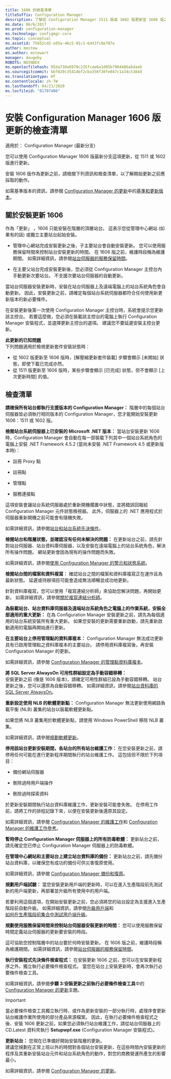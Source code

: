 ```yaml
---
title: 1606 的檢查清單
titleSuffix: Configuration Manager
description: 了解從 Configuration Manager 1511 版或 1602 版更新至 1606 版之前所採取的動作。
ms.date: 06/6/2017
ms.prod: configuration-manager
ms.technology: configmgr-core
ms.topic: conceptual
ms.assetid: 75652cd2-a95a-46c5-91c1-6d43fc8e787e
author: mestew
ms.author: mstewart
manager: dougeby
ROBOTS: NOINDEX
ms.openlocfilehash: 95da730a6978c235fcae6a1d05b7984486abdaeb
ms.sourcegitcommit: bbf820c35414bf2cba356f30fe047c1a34c5384d
ms.translationtype: HT
ms.contentlocale: zh-TW
ms.lasthandoff: 04/21/2020
ms.locfileid: "81707406"
---
```

# <a name="checklist-for-installing-update-1606-for-configuration-manager"></a>安裝 Configuration Manager 1606 版更新的檢查清單

適用於：  Configuration Manager (最新分支)

您可以使用 Configuration Manager 1606 版最新分支這項更新，從 1511 或 1602 版進行更新。

安裝 1606 版作為更新之前，請檢閱下列資訊和檢查清單，以了解開始更新之前應採取的動作。

如需基準版本的資訊，請參閱 [Configuration Manager 的更新](../../../core/servers/manage/updates.md)中的[基準和更新版本](../../../core/servers/manage/updates.md#bkmk_Baselines)。

## <a name="about-installing-update-1606"></a>關於安裝更新 1606

作為「更新」  ，1606 只能安裝在階層的頂層站台。 這表示您從管理中心網站 (如果有的話) 或獨立主要站台起始安裝。  

- 管理中心網站完成安裝更新之後，子主要站台會自動安裝更新。 您可以使用服務保留時間來控制站台安裝更新的時間。 在 1606 版之前，維護時段稱為維護期間。 如需詳細資訊，請參閱[站台伺服器的服務保留時間](service-windows.md)。  

- 在主要父站台完成安裝更新後，您必須從 Configuration Manager 主控台內手動更新次要站台。 不支援次要站台伺服器的自動更新。  

當站台伺服器安裝更新時，安裝在站台伺服器上及遠端電腦上的站台系統角色會自動更新。 因此，安裝更新之前，請確定每個站台系統伺服器都符合任何使用新更新版本的新必要條件。  

在安裝更新後第一次使用 Configuration Manager 主控台時，系統會提示您更新該主控台。  若要這麼做，您必須在裝載該主控台的電腦上執行 Configuration Manager 安裝程式，並選擇更新主控台的選項。 建議您不要延遲安裝主控台更新。

**此更新的已知問題**   
下列問題適用於檢視更新套件安裝狀態時：
- 從 1602 版更新至 1606 版時，[解壓縮更新套件裝載]  步驟會顯示 [未開始]  狀態，即使下載已完成亦然。
- 從 1511 版更新至 1606 版時，某些步驟會顯示 [已完成]  狀態，但不會顯示 [上次更新時間]  的值。


## <a name="checklist"></a>檢查清單  

**請確保所有站台都執行支援版本的 Configuration Manager：** 階層中的每個站台伺服器皆必須執行相同版本的 Configuration Manager，您才能開始安裝更新 1606：1511 或 1602 版。

**檢閱站台系統伺服器上已安裝的 Microsoft .NET 版本：** 當站台安裝更新 1606 時，Configuration Manager 會自動在每一部裝載下列其中一個站台系統角色的電腦上安裝 .NET Framework 4.5.2 (當尚未安裝 .NET Framework 4.5 或更新版本時)：  

- 註冊 Proxy 點  

- 註冊點  

- 管理點  

- 服務連接點  

這項安裝會讓站台系統伺服器處於重新開機擱置中狀態，並將錯誤回報給 Configuration Manager 元件狀態檢視器。 此外，伺服器上的 .NET 應用程式於伺服器重新開機之前可能會有隨機失敗。  

如需詳細資訊，請參閱[站台和站台系統先決條件](../../../core/plan-design/configs/site-and-site-system-prerequisites.md)。  

**檢閱站台和階層狀態，並確認沒有任何未解決的問題：** 在更新站台之前，請先針對站台伺服器、站台資料庫伺服器，以及安裝在遠端電腦上的站台系統角色，解決所有操作問題。 網站更新會因為現有的操作問題而失敗。

如需詳細資訊，請參閱[使用 Configuration Manager 的警示和狀態系統](../../../core/servers/manage/use-alerts-and-the-status-system.md)。  

**檢閱站台間的檔案和資料複寫︰** 確認站台之間的檔案和資料庫複寫正在運作且為最新狀態。 延遲或待辦項目可能會造成無法順暢並成功地更新。    

針對資料庫複寫，您可以使用「複寫連結分析師」來協助您解決問題，再開始更新。 如需詳細資訊，請參閱[關於複寫連結分析師](monitor-replication.md#BKMK_RLA)。  


**為裝載站台、站台資料庫伺服器及遠端站台系統角色之電腦上的作業系統，安裝全部適用的重大更新：** 在為 Configuration Manager 安裝更新之前，請先為每個適用的站台系統安裝所有重大更新。 如果您安裝的更新需要重新啟動，請先重新啟動適用的電腦再開始進行更新。  

**在主要站台上停用管理點的資料庫複本：** Configuration Manager 無法成功更新具有已啟用管理點之資料庫複本的主要站台。 請停用資料庫複寫後，再安裝 Configuration Manager 的更新。  

如需詳細資訊，請參閱 [Configuration Manager 的管理點資料庫複本](../../../core/servers/deploy/configure/database-replicas-for-management-points.md)。  

**將 SQL Server AlwaysOn 可用性群組設定為手動容錯移轉：**  
安裝更新之前 (像是 1606 版本)，請確定可用性群組已設為手動容錯移轉。 站台更新之後，您可以還原為自動容錯移轉。 如需詳細資訊，請參閱[站台資料庫的 SQL Server AlwaysOn](../../../core/servers/deploy/configure/sql-server-alwayson-for-a-highly-available-site-database.md)。

**重新設定使用 NLB 的軟體更新點：** Configuration Manager 無法更新使用網路負載平衡 (NLB) 叢集的站台以裝載軟體更新點。  

如果您將 NLB 叢集用於軟體更新點，請使用 Windows PowerShell 移除 NLB 叢集。    

如需詳細資訊，請參閱[規劃軟體更新](../../../sum/plan-design/plan-for-software-updates.md)。  

**停用該站台更新安裝期間，各站台的所有站台維護工作：** 在您安裝更新之前，請停用任何可能在進行更新程序期間執行的站台維護工作。 這包括但不限於下列項目：  

- 備份網站伺服器  

- 刪除過時用戶端操作  

- 刪除過時探索資料  

於更新安裝期間執行站台資料庫維護工作，更新安裝可能會失敗。 在停用工作前，請將工作的排程記錄下來，以便在安裝更新後還原其設定。  

如需詳細資訊，請參閱 [Configuration Manager 的維護工作](../../../core/servers/manage/maintenance-tasks.md)和 [Configuration Manager 的維護工作參考](../../../core/servers/manage/reference-for-maintenance-tasks.md)。 

**暫時停止 Configuration Manager 伺服器上的所有防毒軟體：** 更新站台之前，請先確定您已停止 Configuration Manager 伺服器上的防毒軟體。 <!--SMS.503481--> 

**在管理中心網站和主要站台上建立站台資料庫的備份：** 更新站台之前，請先備份站台資料庫，以確保您有成功的備份可供災害復原使用。   

如需詳細資訊，請參閱 [Configuration Manager 備份和復原](backup-and-recovery.md)。  

<!-- Removed from update guidance 6/6/2017
**Test the database upgrade on a copy of the most recent site database backup:** Before you update a Configuration Manager central administration site or primary site, test the site database upgrade process on a copy of the site database.  

- You should test the site database upgrade process because when you upgrade a site, the site database might be modified.  

- Although a test database upgrade is not required, it can identify problems for the upgrade before your production database is affected.  

- A failed site database upgrade can render your site database inoperable and might require a site recovery to restore functionality.  

- Although the site database is shared between sites in a hierarchy, plan to test the database at each applicable site before you upgrade that site.  

- If you use database replicas for management points at a primary site, disable replication before you create the backup of the site database.  

Configuration Manager does not support the backup of secondary sites nor does it support the test upgrade of a secondary site database.   

Do not run a test database upgrade on the production site database. Doing so updates the site database and could render your site inoperable. For more information, For more information, see [Step 2: Test the database upgrade before installing an update](install-in-console-updates.md#bkmk_step2) from **Before you install an in-console update**.
-->

**規劃用戶端試驗：** 當您安裝更新用戶端的更新時，可以在進入生產階段前先測試新的用戶端更新，再部署並升級所有使用中的用戶端。   

若要利用這個選項，在開始安裝更新之前，您必須將您的站台設定為支援進入生產階段前自動升級。 如需詳細資訊，請參閱[升級用戶端](../../../core/clients/manage/upgrade/upgrade-clients.md)和   
[如何在生產階段前集合中測試用戶端升級](../../../core/clients/manage/upgrade/test-client-upgrades.md)。  

**規劃使用服務保留時間來控制站台伺服器安裝更新的時間：** 您可以使用服務保留時間定義站台伺服器的更新要安裝的時段。

這可協助您控制階層中的站台要於何時安裝更新。
在 1606 版之前，維護時段稱為維護期間。 如需詳細資訊，請參閱[站台伺服器的服務保留時間](service-windows.md)。  

**執行安裝程式先決條件檢查程式：** 在安裝更新 1606 之前，您可以在安裝更新程序之外，獨立執行必要條件檢查程式。 當您在站台上安裝更新時，會再次執行必要條件檢查工具。  

如需詳細資訊，請參閱**步驟 3:安裝更新之前執行必要條件檢查工具**中的 [Configuration Manager 的更新](../../../core/servers/manage/install-in-console-updates.md)主題。  

> [!IMPORTANT]  
> 當必要條件檢查工具獨立執行時，或作為更新安裝的一部分執行時，處理序會更新站台維護作業所使用的部分產品來源檔案。 因此，在執行必要條件檢查程式之後、安裝 1606 更新之前，如果您必須執行站台維護工作，請從站台伺服器上的 CD.Latest 資料夾執行 **Setupwpf.exe** (Configuration Manager 安裝程式)。  

**更新站台：** 您現在已準備好開始安裝階層的更新。  
建議您規劃在正常上班以外的時間對各個站台安裝更新，在這些時間內安裝更新的程序及其重新安裝站台元件和站台系統角色的動作，對您的商務營運所產生的影響最小。

如需詳細資訊，請參閱 [Configuration Manager 的更新](../../../core/servers/manage/updates.md)。  
